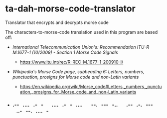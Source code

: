 # ta-dah-morse-code-translator

<!-- 
Using this link to format this readme:
https://docs.github.com/en/get-started/writing-on-github/getting-started-with-writing-and-formatting-on-github/basic-writing-and-formatting-syntax
-->


Translator that encrypts and decrypts morse code

The characters-to-morse-code translation used in this program are based off:

- *International Telecommunication Union's: Recommendation ITU-R M.1677-1 (10/2009) - Section 1 Morse Code Signals*
  - https://www.itu.int/rec/R-REC-M.1677-1-200910-I/
- *Wikipedia's Morse Code page, subheading 6: Letters, numbers, punctuation, prosigns for Morse code and non-Latin variants* 
  - https://en.wikipedia.org/wiki/Morse_code#Letters,_numbers,_punctuation,_prosigns_for_Morse_code_and_non-Latin_variants


- ### .--&nbsp;&nbsp;&nbsp;....&nbsp;&nbsp;&nbsp;.-&nbsp;&nbsp;&nbsp;-&nbsp;&nbsp;&nbsp;&nbsp;&nbsp;&nbsp;&nbsp;....&nbsp;&nbsp;&nbsp;.-&nbsp;&nbsp;&nbsp;-&nbsp;&nbsp;&nbsp;....&nbsp;&nbsp;&nbsp;&nbsp;&nbsp;&nbsp;&nbsp;--.&nbsp;&nbsp;&nbsp;---&nbsp;&nbsp;&nbsp;-..&nbsp;&nbsp;&nbsp;&nbsp;&nbsp;&nbsp;&nbsp;.--&nbsp;&nbsp;&nbsp;.-.&nbsp;&nbsp;&nbsp;---&nbsp;&nbsp;&nbsp;..-&nbsp;&nbsp;&nbsp;--.&nbsp;&nbsp;&nbsp;....&nbsp;&nbsp;&nbsp;-
